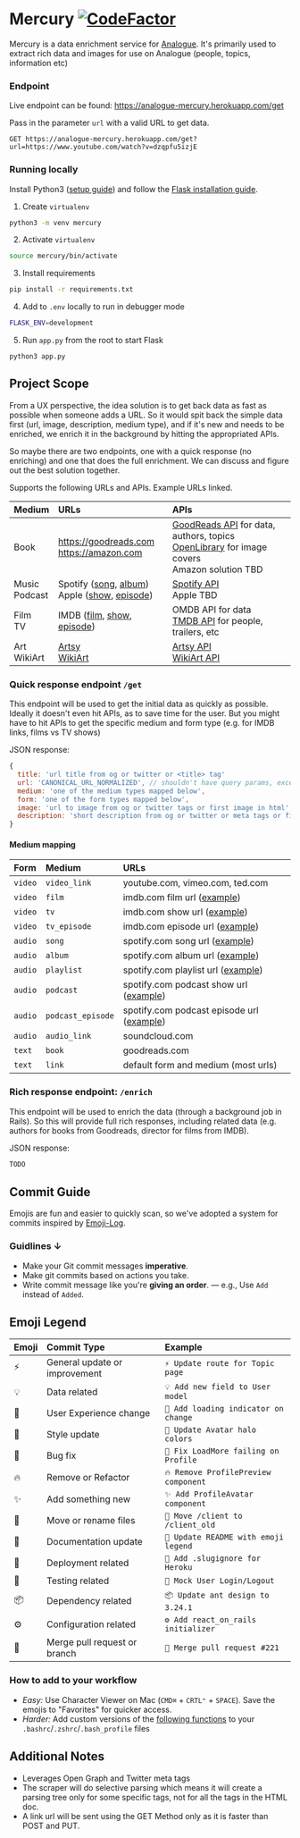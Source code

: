 #  Mercury [![CodeFactor](https://www.codefactor.io/repository/github/analogue-app/mercury/badge)](https://www.codefactor.io/repository/github/analogue-app/mercury)

Mercury is a data enrichment service for [Analogue](https://analogue.app). It's primarily used to extract rich data and images for use on Analogue (people, topics, information etc)

### Endpoint
Live endpoint can be found: https://analogue-mercury.herokuapp.com/get

Pass in the parameter `url` with a valid URL to get data.

```
GET https://analogue-mercury.herokuapp.com/get?url=https://www.youtube.com/watch?v=dzqpfu5izjE
```

### Running locally

Install Python3 ([setup guide](https://docs.python-guide.org/starting/install3/osx/)) and follow the [Flask installation guide](https://flask.palletsprojects.com/en/1.1.x/installation/).

1) Create `virtualenv`
```bash
python3 -m venv mercury
```

2) Activate `virtualenv`
```bash
source mercury/bin/activate
```

3) Install requirements
```bash
pip install -r requirements.txt
```

4) Add to `.env` locally to run in debugger mode
```bash
FLASK_ENV=development
```

5) Run `app.py` from the root to start Flask
```
python3 app.py
```

## Project Scope
From a UX perspective, the idea solution is to get back data as fast as possible when someone adds a URL. So it would spit back the simple data first (url, image, description, medium type), and if it's new and needs to be enriched, we enrich it in the background by hitting the appropriated APIs.

So maybe there are two endpoints, one with a quick response (no enriching) and one that does the full enrichment. We can discuss and figure out the best solution together.

Supports the following URLs and APIs. Example URLs linked.

| Medium | URLs | APIs |
| :-- | :-- | :-- |
| Book | https://goodreads.com <br> https://amazon.com | [GoodReads API](https://www.goodreads.com/api) for data, authors, topics<br>[OpenLibrary](https://openlibrary.org/developers/api) for image covers<br>Amazon solution TBD |
| Music<br>Podcast | Spotify ([song](https://open.spotify.com/track/7sd72KZS8D59g5NmhxyHpJ), [album](https://open.spotify.com/album/2xkZV2Hl1Omi8rk2D7t5lN)) <br>Apple ([show](https://podcasts.apple.com/us/podcast/the-tim-ferriss-show/id863897795), [episode](https://podcasts.apple.com/us/podcast/429-nick-kokonas-on-resurrecting-restaurants-skin-in/id863897795)) | [Spotify API](https://developer.spotify.com/documentation/web-api/)<br>Apple TBD |
| Film<br>TV | IMDB ([film](https://www.imdb.com/title/tt0051808/), [show](https://www.imdb.com/title/tt0475784/), [episode](https://www.imdb.com/title/tt4227538/)) | OMDB API for data<br>[TMDB API](https://www.themoviedb.org/documentation/api) for people, trailers, etc |
| Art<br>WikiArt | [Artsy](https://www.artsy.net/artwork/evan-nesbit-lemon-drift)<br>[WikiArt](https://www.wikiart.org/en/caravaggio/calling-of-saint-matthew) | [Artsy API](https://developers.artsy.net/v2/)<br>[WikiArt API](https://docs.google.com/document/d/1T926unU7mx9Blmx3c8UE0UQTnO3MrDbXTGYVerVQFDU/edit) |

### Quick response endpoint `/get`
This endpoint will be used to get the initial data as quickly as possible. Ideally it doesn't even hit APIs, as to save time for the user. But you might have to hit APIs to get the specific medium and form type (e.g. for IMDB links, films vs TV shows)

JSON response:
```javascript
{
  title: 'url title from og or twitter or <title> tag'
  url: 'CANONICAL_URL_NORMALIZED', // shouldn't have query params, except for youtube (e.g. ?v=afdsafxxx)
  medium: 'one of the medium types mapped below',
  form: 'one of the form types mapped below',
  image: 'url to image from og or twitter tags or first image in html',
  description: 'short description from og or twitter or meta tags or first paragraph of html'
}
```

#### Medium mapping
| Form | Medium | URLs |
| :-- | :-- | :-- |
| `video` | `video_link` | youtube.com, vimeo.com, ted.com |
| `video` | `film` | imdb.com film url ([example](https://www.imdb.com/title/tt6751668/))
| `video` | `tv` | imdb.com show url ([example](https://www.imdb.com/title/tt0475784/))
| `video` | `tv_episode` | imdb.com episode url ([example](https://www.imdb.com/title/tt4227538/))
| `audio` | `song` | spotify.com song url ([example](https://open.spotify.com/track/1O6Nh2WvqKtH0uIkUuHTP3)) |
| `audio` | `album` | spotify.com album url ([example](https://open.spotify.com/album/58GlwqGojobPco2fTlpRB0)) |
| `audio` | `playlist` | spotify.com playlist url ([example](https://open.spotify.com/playlist/37i9dQZF1E8JIR7JqWUbRk)) |
| `audio` | `podcast` | spotify.com podcast show url ([example](https://open.spotify.com/show/4M55t5J54fENnEK2A8mzTB)) |
| `audio` | `podcast_episode` | spotify.com podcast episode url ([example](https://open.spotify.com/episode/2tuoVpTiiSKG0ybEwKdsum)) |
| `audio` | `audio_link` | soundcloud.com |
| `text` | `book` | goodreads.com |
| `text` | `link` | default form and medium (most urls) |

### Rich response endpoint: `/enrich`
This endpoint will be used to enrich the data (through a background job in Rails). So this will provide full rich responses, including related data (e.g. authors for books from Goodreads, director for films from IMDB).

JSON response:
```javascript
TODO
```

## Commit Guide
Emojis are fun and easier to quickly scan, so we've adopted a system for commits inspired by [Emoji-Log](https://github.com/ahmadawais/Emoji-Log).

### Guidlines ↓

- Make your Git commit messages **imperative**.
- Make git commits based on actions you take.
- Write commit message like you're **giving an order**.
  — e.g., Use `Add` instead of `Added`.

## Emoji Legend

| Emoji | Commit Type | Example |
| :-- | :-- | :-- |
| ⚡️ | General update or improvement | `⚡️ Update route for Topic page` |
| 💡 | Data related | `💡 Add new field to User model` |
| 💫 | User Experience change | `💫 Add loading indicator on change` |
| 🎨 | Style update | `🎨 Update Avatar halo colors` |
| 🐞 | Bug fix | `🐞 Fix LoadMore failing on Profile` |
| 🔥 | Remove or Refactor | `🔥 Remove ProfilePreview component` |
| ✨ | Add something new | `✨ Add ProfileAvatar component` |
| 🚚 | Move or rename files | `🚚 Move /client to /client_old` |
| 📖 | Documentation update | `📖 Update README with emoji legend` |
| 🚀 | Deployment related | `🚀 Add .slugignore for Heroku` |
| 🤖 | Testing related | `🤖 Mock User Login/Logout` |
| 📦 | Dependency related | `📦 Update ant design to 3.24.1` |
| ⚙️ | Configuration related | `⚙️ Add react_on_rails initializer` |
| 🔗 | Merge pull request or branch | `🔗 Merge pull request #221` |

### How to add to your workflow
- _Easy:_ Use Character Viewer on Mac (`CMD⌘` + `CRTL⌃` + `SPACE`). Save the emojis to "Favorites" for quicker access.
- _Harder:_ Add custom versions of the [following functions](https://github.com/ahmadawais/Emoji-Log#the-workflow--meanings) to your `.bashrc`/`.zshrc`/`.bash_profile` files

## Additional Notes

- Leverages Open Graph and Twitter meta tags
- The scraper will do selective parsing which means it will create a parsing tree only for some specific tags, not for all the tags in the HTML doc.
- A link url will be sent using the GET Method only as it is faster than POST and PUT.
